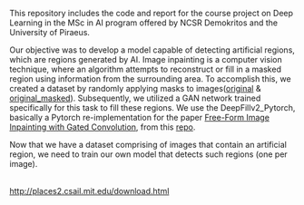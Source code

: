 This repository includes the code and report for the course project on Deep Learning in the MSc in AI program offered by NCSR Demokritos and the University of Piraeus.

Our objective was to develop a model capable of detecting artificial regions, which are regions generated by AI. Image inpainting is a computer vision technique, where an algorithm attempts to reconstruct or fill in a masked region using information from the surrounding area. To accomplish this, we created a dataset by randomly applying masks to images([original](Data%20Samples/original/) & [original_masked](Data%20Samples/original_masked/)). Subsequently, we utilized a GAN network trained specifically for this task to fill these regions. We use the DeepFillv2_Pytorch, basically a Pytorch re-implementation for the paper [Free-Form Image Inpainting with Gated Convolution](https://arxiv.org/abs/1806.03589), from this [repo](https://github.com/csqiangwen/DeepFillv2_Pytorch#readme). <br>

Now that we have a dataset comprising of images that contain an artificial region, we need to train our own model that detects such regions (one per image).

<br> http://places2.csail.mit.edu/download.html 
